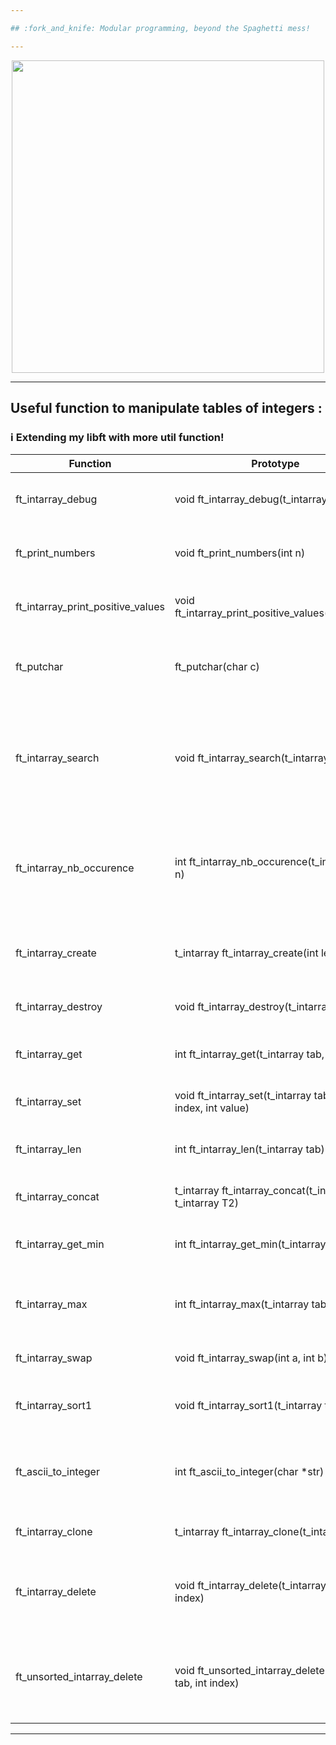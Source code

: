 ```yaml
---

## :fork_and_knife: Modular programming, beyond the Spaghetti mess!

---
```


</p>
<p align="center">
<img src="https://media2.giphy.com/media/l3vRf3QDkiCiNjXGM/giphy.gif?cid=790b761176ff3f599e97eecd1509a17c289bdf79c0ba4437&rid=giphy.gif&ct=g" width="500">
<p/>

---

## Useful function to manipulate tables of integers :

### :information_source: Extending my libft with more util function!

|Function | Prototype | Description |
|---      |---        |--- |
| ft_intarray_debug | void	ft_intarray_debug(t_intarray tab) | Display an array containing int values|
| ft_print_numbers | void	ft_print_numbers(int n) | Print a number using write() system call|
| ft_intarray_print_positive_values | void ft_intarray_print_positive_values(t_intarray) | Find positive numbers in an array and print them |
| ft_putchar| ft_putchar(char c) | Print a character in stdin using write() system call |
| ft_intarray_search | void ft_intarray_search(t_intarray, int n) | Scan an array of integers for a value, if the value accures the function returns 1, otherwise it returns 0. |
| ft_intarray_nb_occurence | int ft_intarray_nb_occurence(t_intarray, int n) | Count the number of occurences of an int value inside of an integer array and return it |
| ft_intarray_create| t_intarray ft_intarray_create(int len) | Create a table initialized with length of 0 values |
| ft_intarray_destroy | void	ft_intarray_destroy(t_intarray tab) | Frees the memory allocated |
| ft_intarray_get | int ft_intarray_get(t_intarray tab, int index) | Retrieves the element in the index wanted |
| ft_intarray_set | void	ft_intarray_set(t_intarray tab, int index, int value) | Sets a value in the wanted index |
| ft_intarray_len | int	ft_intarray_len(t_intarray tab) | Calculates the length of an integer array |
| ft_intarray_concat |t_intarray ft_intarray_concat(t_intarray T1, t_intarray T2) | Concatenates two integer arrays |
| ft_intarray_get_min | int ft_intarray_get_min(t_intarray tab) | Retrives the minimum value of an integer tab |
| ft_intarray_max | int ft_intarray_max(t_intarray tab) | Retrieves the maximum value of an array of integers |
| ft_intarray_swap| void	ft_intarray_swap(int a, int b)| Swaps values between two integers |
| ft_intarray_sort1 | void	ft_intarray_sort1(t_intarray tab) | Sorts a table of integers in ascending order |
| ft_ascii_to_integer | int	ft_ascii_to_integer(char *str) | Converts ascii values to integers (Just like atoi's system function) |
| ft_intarray_clone | t_intarray ft_intarray_clone(t_intarray tab) | Clones an intarray into a new copy |
| ft_intarray_delete | void	ft_intarray_delete(t_intarray tab, int index) | Deletes an element from the array of integers and keeps the array sorted |
| ft_unsorted_intarray_delete | void	ft_unsorted_intarray_delete(t_intarray tab, int index) | Deletes an element from an array of integers but we lose the element's order |

---


